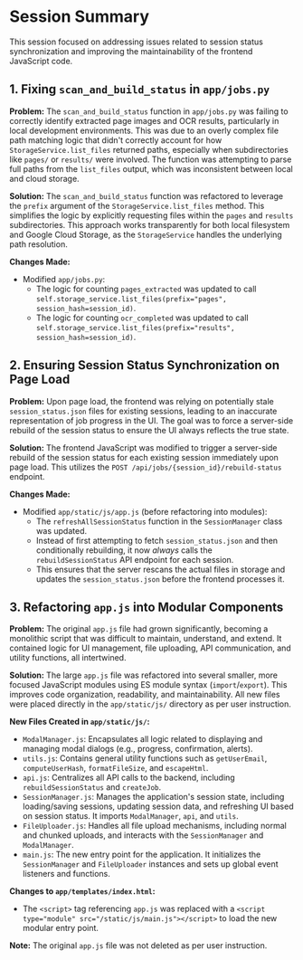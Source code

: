 # Session Summary

This session focused on addressing issues related to session status synchronization and improving the maintainability of the frontend JavaScript code.

## 1. Fixing `scan_and_build_status` in `app/jobs.py`

**Problem:**
The `scan_and_build_status` function in `app/jobs.py` was failing to correctly identify extracted page images and OCR results, particularly in local development environments. This was due to an overly complex file path matching logic that didn't correctly account for how `StorageService.list_files` returned paths, especially when subdirectories like `pages/` or `results/` were involved. The function was attempting to parse full paths from the `list_files` output, which was inconsistent between local and cloud storage.

**Solution:**
The `scan_and_build_status` function was refactored to leverage the `prefix` argument of the `StorageService.list_files` method. This simplifies the logic by explicitly requesting files within the `pages` and `results` subdirectories. This approach works transparently for both local filesystem and Google Cloud Storage, as the `StorageService` handles the underlying path resolution.

**Changes Made:**
*   Modified `app/jobs.py`:
    *   The logic for counting `pages_extracted` was updated to call `self.storage_service.list_files(prefix="pages", session_hash=session_id)`.
    *   The logic for counting `ocr_completed` was updated to call `self.storage_service.list_files(prefix="results", session_hash=session_id)`.

## 2. Ensuring Session Status Synchronization on Page Load

**Problem:**
Upon page load, the frontend was relying on potentially stale `session_status.json` files for existing sessions, leading to an inaccurate representation of job progress in the UI. The goal was to force a server-side rebuild of the session status to ensure the UI always reflects the true state.

**Solution:**
The frontend JavaScript was modified to trigger a server-side rebuild of the session status for each existing session immediately upon page load. This utilizes the `POST /api/jobs/{session_id}/rebuild-status` endpoint.

**Changes Made:**
*   Modified `app/static/js/app.js` (before refactoring into modules):
    *   The `refreshAllSessionStatus` function in the `SessionManager` class was updated.
    *   Instead of first attempting to fetch `session_status.json` and then conditionally rebuilding, it now *always* calls the `rebuildSessionStatus` API endpoint for each session.
    *   This ensures that the server rescans the actual files in storage and updates the `session_status.json` before the frontend processes it.

## 3. Refactoring `app.js` into Modular Components

**Problem:**
The original `app.js` file had grown significantly, becoming a monolithic script that was difficult to maintain, understand, and extend. It contained logic for UI management, file uploading, API communication, and utility functions, all intertwined.

**Solution:**
The large `app.js` file was refactored into several smaller, more focused JavaScript modules using ES module syntax (`import`/`export`). This improves code organization, readability, and maintainability. All new files were placed directly in the `app/static/js/` directory as per user instruction.

**New Files Created in `app/static/js/`:**
*   `ModalManager.js`: Encapsulates all logic related to displaying and managing modal dialogs (e.g., progress, confirmation, alerts).
*   `utils.js`: Contains general utility functions such as `getUserEmail`, `computeUserHash`, `formatFileSize`, and `escapeHtml`.
*   `api.js`: Centralizes all API calls to the backend, including `rebuildSessionStatus` and `createJob`.
*   `SessionManager.js`: Manages the application's session state, including loading/saving sessions, updating session data, and refreshing UI based on session status. It imports `ModalManager`, `api`, and `utils`.
*   `FileUploader.js`: Handles all file upload mechanisms, including normal and chunked uploads, and interacts with the `SessionManager` and `ModalManager`.
*   `main.js`: The new entry point for the application. It initializes the `SessionManager` and `FileUploader` instances and sets up global event listeners and functions.

**Changes to `app/templates/index.html`:**
*   The `<script>` tag referencing `app.js` was replaced with a `<script type="module" src="/static/js/main.js"></script>` to load the new modular entry point.

**Note:** The original `app.js` file was not deleted as per user instruction.